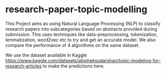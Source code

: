 # research-paper-topic-modelling
This Project aims as using Natural Language Processing (NLP) to classify research papers into subcategories based on abstracts provided during submission. This uses techniques like data-preprocessing, tokenization, lemmatization, word2vec etc to try and get an accurate model. We also compare the performance of 4 algorithms on the same dataset.

We use the dataset available in Kaggle https://www.kaggle.com/datasets/abisheksudarshan/topic-modeling-for-research-articles to make the predictions here. 
